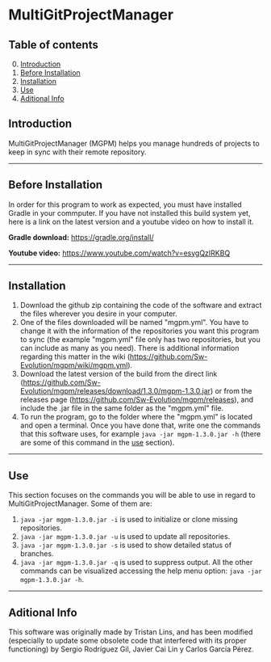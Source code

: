 # MultiGitProjectManager

## Table of contents

0. [Introduction](#introduction)
1. [Before Installation](#before-installation)
2. [Installation](#installation)
3. [Use](#use)
4. [Aditional Info](#aditional-info)

## Introduction

MultiGitProjectManager (MGPM) helps you manage hundreds of projects to keep in sync with their remote repository.

-----------

## Before Installation

In order for this program to work as expected, you must have installed Gradle in your commputer. If you have not installed this build system yet, here is a link on the latest version and a youtube video on how to install it.


**Gradle download:** https://gradle.org/install/


**Youtube video:** https://www.youtube.com/watch?v=esygQzIRKBQ

-----------

## Installation

1. Download the github zip containing the code of the software and extract the files wherever you desire in your computer.
2. One of the files downloaded will be named "mgpm.yml". You have to change it with the information of the repositories you want this program to sync (the example "mgpm.yml" file only has two repositories, but you can include as many as you need).
There is additional information regarding this matter in the wiki (https://github.com/Sw-Evolution/mgpm/wiki/mgpm.yml).
3. Download the latest version of the build from the direct link (https://github.com/Sw-Evolution/mgpm/releases/download/1.3.0/mgpm-1.3.0.jar) or from the releases page (https://github.com/Sw-Evolution/mgpm/releases), and include the .jar file in the same folder as the "mgpm.yml" file.
4. To run the program, go to the folder where the "mgpm.yml" is located and open a terminal. Once you have done that, write one the commands that this software uses, for example `java -jar mgpm-1.3.0.jar -h` (there are some of this command in the [use](#use) section).

-----------

## Use
This section focuses on the commands you will be able to use in regard to MultiGitProjectManager. Some of them are:
1. `java -jar mgpm-1.3.0.jar -i` is used to initialize or clone missing repositories.
2. `java -jar mgpm-1.3.0.jar -u` is used to update all repositories.
3. `java -jar mgpm-1.3.0.jar -s` is used to show detailed status of branches.
4. `java -jar mgpm-1.3.0.jar -q` is used to suppress output.
All the other commands can be visualized accessing the help menu option: `java -jar mgpm-1.3.0.jar -h`.

-----------

## Aditional Info

This software was originally made by Tristan Lins, and has been modified (especially to update some obsolete code that interfered with its proper functioning) by Sergio Rodríguez Gil, Javier Cai Lin y Carlos García Pérez.